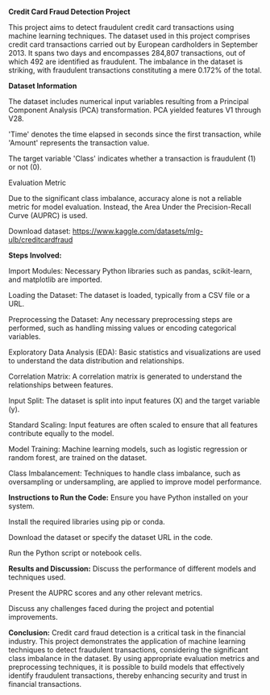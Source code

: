 **Credit Card Fraud Detection Project**

This project aims to detect fraudulent credit card transactions using machine learning techniques. The dataset used in this project comprises credit card transactions carried out by European cardholders in September 2013. It spans two days and encompasses 284,807 transactions, out of which 492 are identified as fraudulent. The imbalance in the dataset is striking, with fraudulent transactions constituting a mere 0.172% of the total.

**Dataset Information**

The dataset includes numerical input variables resulting from a Principal Component Analysis (PCA) transformation. PCA yielded features V1 through V28.

'Time' denotes the time elapsed in seconds since the first transaction, while 'Amount' represents the transaction value.

The target variable 'Class' indicates whether a transaction is fraudulent (1) or not (0).

Evaluation Metric

Due to the significant class imbalance, accuracy alone is not a reliable metric for model evaluation. Instead, the Area Under the Precision-Recall Curve (AUPRC) is used.

Download dataset: https://www.kaggle.com/datasets/mlg-ulb/creditcardfraud

**Steps Involved:**

Import Modules: Necessary Python libraries such as pandas, scikit-learn, and matplotlib are imported.

Loading the Dataset: The dataset is loaded, typically from a CSV file or a URL.

Preprocessing the Dataset: Any necessary preprocessing steps are performed, such as handling missing values or encoding categorical variables.

Exploratory Data Analysis (EDA): Basic statistics and visualizations are used to understand the data distribution and relationships.

Correlation Matrix: A correlation matrix is generated to understand the relationships between features.

Input Split: The dataset is split into input features (X) and the target variable (y).

Standard Scaling: Input features are often scaled to ensure that all features contribute equally to the model.

Model Training: Machine learning models, such as logistic regression or random forest, are trained on the dataset.

Class Imbalancement: Techniques to handle class imbalance, such as oversampling or undersampling, are applied to improve model performance.

**Instructions to Run the Code:**
Ensure you have Python installed on your system.

Install the required libraries using pip or conda.

Download the dataset or specify the dataset URL in the code.

Run the Python script or notebook cells.

**Results and Discussion:**
Discuss the performance of different models and techniques used.

Present the AUPRC scores and any other relevant metrics.

Discuss any challenges faced during the project and potential improvements.

**Conclusion:**
Credit card fraud detection is a critical task in the financial industry. This project demonstrates the application of machine learning techniques to detect fraudulent transactions, considering the significant class imbalance in the dataset. By using appropriate evaluation metrics and preprocessing techniques, it is possible to build models that effectively identify fraudulent transactions, thereby enhancing security and trust in financial transactions.
